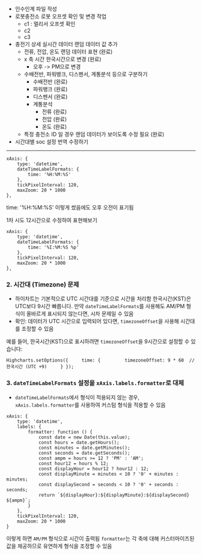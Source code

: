 - 인수인계 파일 작성
- 로봇충전소 로봇 오프셋 확인 및 변경 작업
	- c1 : 멀리서 오프셋 확인
	- c2
	- c3
- 충전기 상세 실시간 데이터 랜덤 데이터 값 추가
	- 전류, 전압, 온도 랜덤 데이터 표현 (완료)
	- x 축 시간 한국시간으로 변경 (완료)
		- 오후 -> PM으로 변경 
	- 수배전반, 파워뱅크, 디스펜서, 계통분석 등으로 구분하기
		- 수배전반 (완료)
		- 파워뱅크 (완료)
		- 디스펜서 (완료)
		- 계통분석
			- 전류 (완료)
			- 전압 (완료)
			- 온도 (완료)
	- 특정 충전소 ID 일 경우 랜덤 데이터가 보이도록 수정 필요 (완료)
- 시간대별 soc 설정 번역 수정하기
---


```
xAxis: {  
    type: 'datetime',  
    dateTimeLabelFormats: {  
        time: '%H:%M:%S'  
    },  
    tickPixelInterval: 120,  
    maxZoom: 20 * 1000  
},
```

time: '%H:%M:%S'   이렇게 썼음에도 오후 오전이 표기됨


1차 시도 12시간으로 수정하여 표현해보기
```
xAxis: {  
    type: 'datetime',  
    dateTimeLabelFormats: {  
        time: '%I:%M:%S %p'  
    },  
    tickPixelInterval: 120,  
    maxZoom: 20 * 1000  
},
```

### 2. **시간대 (Timezone) 문제**

- 하이차트는 기본적으로 UTC 시간대를 기준으로 시간을 처리함 한국시간(KST)은 UTC보다 9시간 빠릅니다. 만약 `dateTimeLabelFormats`를 사용해도 AM/PM 형식이 올바르게 표시되지 않는다면, 시차 문제일 수 있음
- 확인: 데이터가 UTC 시간으로 입력되어 있다면, `timezoneOffset`을 사용해 시간대를 조정할 수 있음

예를 들어, 한국시간(KST)으로 표시하려면 `timezoneOffset`을 9시간으로 설정할 수 있습니다:

```
Highcharts.setOptions({     time: {         timezoneOffset: 9 * 60  // 한국시간 (UTC +9)     } });
```

### 3. **`dateTimeLabelFormats` 설정을 `xAxis.labels.formatter`로 대체**

- `dateTimeLabelFormats`에서 형식이 적용되지 않는 경우, `xAxis.labels.formatter`를 사용하여 커스텀 형식을 적용할 수 있음

```
xAxis: {
    type: 'datetime',
    labels: {
        formatter: function () {
            const date = new Date(this.value);
            const hours = date.getHours();
            const minutes = date.getMinutes();
            const seconds = date.getSeconds();
            const ampm = hours >= 12 ? 'PM' : 'AM';
            const hour12 = hours % 12;
            const displayHour = hour12 ? hour12 : 12;
            const displayMinute = minutes < 10 ? '0' + minutes : minutes;
            const displaySecond = seconds < 10 ? '0' + seconds : seconds;
            return `${displayHour}:${displayMinute}:${displaySecond} ${ampm}`;
        }
    },
    tickPixelInterval: 120,
    maxZoom: 20 * 1000
}

```

이렇게 하면 `AM/PM` 형식으로 시간이 출력됨 `formatter`는 각 축에 대해 커스터마이즈된 값을 제공하므로 유연하게 형식을 조정할 수 있음